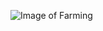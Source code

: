 ![Image of  Farming](https://encrypted-tbn0.gstatic.com/images?q=tbn:ANd9GcTi3YS028Qo2aOXxrtRN74UvKqFyslQtZ-Kdfa-Qw1MMVS-o_2llQ)
